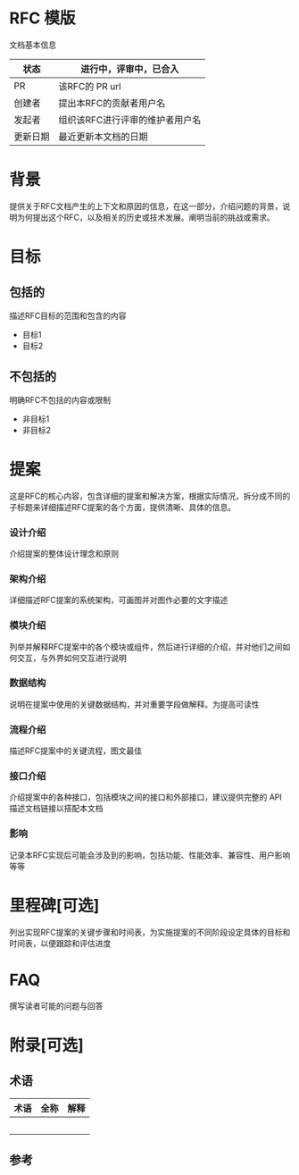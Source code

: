 # RFC 模版

文档基本信息

| 状态     | 进行中，评审中，已合入          |
| -------- | ------------------------------- |
| PR       | 该RFC的 PR url                  |
| 创建者   | 提出本RFC的贡献者用户名         |
| 发起者   | 组织该RFC进行评审的维护者用户名 |
| 更新日期 | 最近更新本文档的日期            |

# 背景

提供关于RFC文档产生的上下文和原因的信息，在这一部分，介绍问题的背景，说明为何提出这个RFC，以及相关的历史或技术发展。阐明当前的挑战或需求。

# 目标

## 包括的

描述RFC目标的范围和包含的内容

- 目标1
- 目标2

## 不包括的

明确RFC不包括的内容或限制

- 非目标1
- 非目标2

# 提案

这是RFC的核心内容，包含详细的提案和解决方案，根据实际情况，拆分成不同的子标题来详细描述RFC提案的各个方面，提供清晰、具体的信息。

### 设计介绍

介绍提案的整体设计理念和原则

### 架构介绍

详细描述RFC提案的系统架构，可画图并对图作必要的文字描述

### 模块介绍

列举并解释RFC提案中的各个模块或组件，然后进行详细的介绍，并对他们之间如何交互，与外界如何交互进行说明

### 数据结构

说明在提案中使用的关键数据结构，并对重要字段做解释。为提高可读性

### 流程介绍

描述RFC提案中的关键流程，图文最佳

### 接口介绍

介绍提案中的各种接口，包括模块之间的接口和外部接口，建议提供完整的 API 描述文档链接以搭配本文档

### 影响
记录本RFC实现后可能会涉及到的影响，包括功能、性能效率、兼容性、用户影响等等

# 里程碑[可选]

列出实现RFC提案的关键步骤和时间表，为实施提案的不同阶段设定具体的目标和时间表，以便跟踪和评估进度

# FAQ
撰写读者可能的问题与回答

# 附录[可选]

## 术语

| 术语 | 全称 | 解释 |
| ---- | ---- | ---- |
|      |      |      |
|      |      |      |
|      |      |      |
|      |      |      |
|      |      |      |

## 参考
